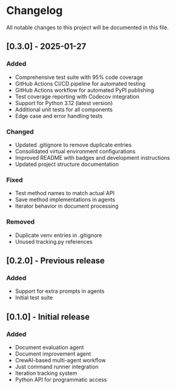 # Changelog

All notable changes to this project will be documented in this file.

## [0.3.0] - 2025-01-27

### Added
- Comprehensive test suite with 95% code coverage
- GitHub Actions CI/CD pipeline for automated testing
- GitHub Actions workflow for automated PyPI publishing
- Test coverage reporting with Codecov integration
- Support for Python 3.12 (latest version)
- Additional unit tests for all components
- Edge case and error handling tests

### Changed
- Updated .gitignore to remove duplicate entries
- Consolidated virtual environment configurations
- Improved README with badges and development instructions
- Updated project structure documentation

### Fixed
- Test method names to match actual API
- Save method implementations in agents
- Iterator behavior in document processing

### Removed
- Duplicate venv entries in .gitignore
- Unused tracking.py references

## [0.2.0] - Previous release

### Added
- Support for extra prompts in agents
- Initial test suite

## [0.1.0] - Initial release

### Added
- Document evaluation agent
- Document improvement agent
- CrewAI-based multi-agent workflow
- Just command runner integration
- Iteration tracking system
- Python API for programmatic access